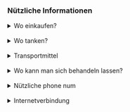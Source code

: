 ### Nützliche Informationen

<details>
<summary>Wo einkaufen?</summary>

- **CASINO Shop (10 Minuten zu Fuß)**  
  2, grand rue
  68230 TURCKHEIM  
  _Öffnungszeiten: Montag bis Freitag: 7.00 bis 12.30 Uhr / 14.30 bis 19.00 Uhr Samstag: 8.00 bis 18.00 Uhr_

- **SIMPLY Market**  
  1, Faubourg des Vosges 68920 WINTZENHEIM  
  _ Öffnungszeiten: Montag bis Samstag: 8.00 bis 20.30 Uhr_

- **E.LECLERC**  
  12, rue Hertzog
  68124 LOGELBACH/WINTZENHEIM  
  _Öffnungszeiten: Montag bis Freitag: 8:30 bis 20:30 Uhr Samstag: 8:30 bis 20:00 Uhr_

- **CORA**  
  Zone commerciale du Buhlfeld Houssen 68125 HOUSSEN COLMAR  
  _Öffnungszeiten: Montag bis Freitag: 8:30 bis 21:00 Uhr Samstag: 8:30 bis 20:00 Uhr_

- **UNISVERS BIO BIOCOOP Store**  
  36, route d’EGUISHEIM
  68040 INGERSHEIM  
  _Öffnungszeiten: Montag bis Samstag: 9 bis 19 Uhr_

- **SUPER U MUNSTER**  
  Zone industrielle 68140 MUNSTER  
  _Öffnungszeiten: Montag bis Donnerstag: 8 bis 19.30 Uhr, Freitag: 8 bis 20 Uhr, Samstag: 8:30 bis 20 Uhr_

</details>

<br />

<details>
<summary>Wo tanken?</summary>

- **SIMPLY market**  
  1, Faubourg des Vosges 68920
  WINTZENHEIM  
  _NUR Bankkarte 24 Stunden am Tag_

- **E.LECLERC**  
  12, rue Hertzog
  68124 LOGELBACH/WINTZENHEIM  
  _Montag bis Samstag: 8:30 - 18:00 Uhr CB 24h / 24h_

- **CORA**  
  Buhlfeld Houssen Einkaufsviertel 68125 HOUSSEN COLMAR  
  _Öffnungszeiten: Montag bis Samstag: 8:30 bis 18:00 Uhr CB 24h/24h_

</details>

<br />

<details>
<summary>Transportmittel</summary>

In der Nähe der Unterkunft stehen Ihnen viele Transportmittel zur Verfügung.

- **Der Trace-Bus** bedient die Haltestelle Tuileries, die 3 Minuten von der Unterkunft entfernt liegt. Die Buslinie 8 überquert Colmar in die Mitte und fährt stündlich mit dem Bus.
- **Turckheim Station** im Zentrum von Turckheim hat auch viele Züge nach Colmar. Es ist leicht, Straßburg oder andere berüchtigte Städte in der Region zu erreichen.

</details>

<br />

<details>
<summary>Wo kann man sich behandeln lassen?</summary>

- **Allgemeinarzt, Turckheim**  
  **DOCTEUR BUCHELIN**  
  5a place de la République 68230 TURCKHEIM  
  Konsultiert Säuglinge, Kinder und Erwachsene.
  _Konsultationen MIT VEREINBARUNG Montagmorgen, Mittwoch und Freitagnachmittag. Konsultationen OHNE VEREINBARUNG Dienstag 16-19 Uhr, Mittwoch und Freitag 8:30 Uhr bis 12:00 Uhr, Samstag 8:30 Uhr bis 10 Uhr_

- **Pasteur Krankenhaus in Colmar**  
  39, avenue de la Liberté
  68000 COLMAR  
  _Notfall 24h / 24h_

</details>

<br />

<details>
<summary>Nützliche phone num</summary>

- **15** : SAMU
- **17**: Notfallpolizei
- **18**: Feuerwehrleute
- **112**: Europäische Notrufnummer
- **114**: Notrufnummer für Gehörlose und Schwerhörige

</details>

<br />

<details>

<summary>Internetverbindung</summary>

Die Ferienhäuser verfügen über eine sehr schnelle Internetverbindung.

Zögern Sie nicht, uns um Zugang zu bitten.

**Die Internetverbindung muss verantwortungsbewusst und im Rahmen der gesetzlichen Bestimmungen verwendet werden.**

</details>
